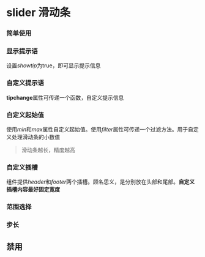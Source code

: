 # slider 滑动条

### 简单使用

<demo path="./SliderDemo1.vue"></demo>

### 显示提示语

设置*showtip*为true，即可显示提示信息



<demo path="./SliderDemo2.vue" showtips></demo>

### 自定义提示语

**tipchange**属性可传递一个函数，自定义提示信息

<demo path="./SliderDemo3.vue" showtips></demo>

### 自定义起始值

使用*min*和*max*属性自定义起始值。使用*filter*属性可传递一个过滤方法。用于自定义处理滑动条的小数值

<demo path="./SliderDemo4.vue" showtips></demo>

> 滑动条越长，精度越高

### 自定义插槽

组件提供*header*和*footer*两个插槽。顾名思义，是分别放在头部和尾部。**自定义插槽内容最好固定宽度**

<demo path="./SliderDemo5.vue" showtips></demo>


### 范围选择


### 步长

## 禁用